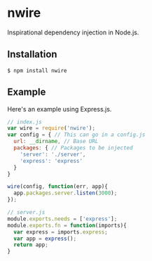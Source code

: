# nwire
Inspirational dependency injection in Node.js.

## Installation
`$ npm install nwire`

## Example

Here's an example using Express.js.

```js
// index.js
var wire = require('nwire');
var config = { // This can go in a config.js
  url: __dirname, // Base URL 
  packages: { // Packages to be injected
    'server': './server',
    'express': 'express'
  }
}

wire(config, function(err, app){
  app.packages.server.listen(3000);
});
```
```js
// server.js
module.exports.needs = ['express'];
module.exports.fn = function(imports){
  var express = imports.express;
  var app = express();
  return app;
}
```